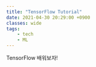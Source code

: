 ```yaml
---
title: "TensorFlow Tutorial"
date: 2021-04-30 20:29:00 +0900
classes: wide
tags:
    - tech
    - ML
---
```

TensorFlow 배워보자!